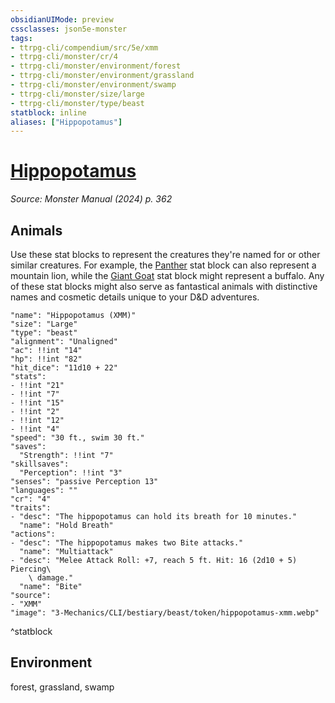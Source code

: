 ```yaml
---
obsidianUIMode: preview
cssclasses: json5e-monster
tags:
- ttrpg-cli/compendium/src/5e/xmm
- ttrpg-cli/monster/cr/4
- ttrpg-cli/monster/environment/forest
- ttrpg-cli/monster/environment/grassland
- ttrpg-cli/monster/environment/swamp
- ttrpg-cli/monster/size/large
- ttrpg-cli/monster/type/beast
statblock: inline
aliases: ["Hippopotamus"]
---
```

# [Hippopotamus](3-Mechanics\CLI\bestiary\beast/hippopotamus-xmm.md)
*Source: Monster Manual (2024) p. 362*  

## Animals

Use these stat blocks to represent the creatures they're named for or other similar creatures. For example, the [Panther](3-Mechanics/CLI/bestiary/beast/panther-xmm.md) stat block can also represent a mountain lion, while the [Giant Goat](3-Mechanics/CLI/bestiary/beast/giant-goat-xmm.md) stat block might represent a buffalo. Any of these stat blocks might also serve as fantastical animals with distinctive names and cosmetic details unique to your D&D adventures.

```statblock
"name": "Hippopotamus (XMM)"
"size": "Large"
"type": "beast"
"alignment": "Unaligned"
"ac": !!int "14"
"hp": !!int "82"
"hit_dice": "11d10 + 22"
"stats":
- !!int "21"
- !!int "7"
- !!int "15"
- !!int "2"
- !!int "12"
- !!int "4"
"speed": "30 ft., swim 30 ft."
"saves":
  "Strength": !!int "7"
"skillsaves":
  "Perception": !!int "3"
"senses": "passive Perception 13"
"languages": ""
"cr": "4"
"traits":
- "desc": "The hippopotamus can hold its breath for 10 minutes."
  "name": "Hold Breath"
"actions":
- "desc": "The hippopotamus makes two Bite attacks."
  "name": "Multiattack"
- "desc": "Melee Attack Roll: +7, reach 5 ft. Hit: 16 (2d10 + 5) Piercing\
    \ damage."
  "name": "Bite"
"source":
- "XMM"
"image": "3-Mechanics/CLI/bestiary/beast/token/hippopotamus-xmm.webp"
```
^statblock

## Environment

forest, grassland, swamp